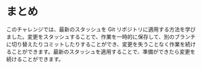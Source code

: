 # まとめ

このチャレンジでは、最新のスタッシュを Git リポジトリに適用する方法を学びました。変更をスタッシュすることで、作業を一時的に保存して、別のブランチに切り替えたりコミットしたりすることができ、変更を失うことなく作業を続けることができます。最新のスタッシュを適用することで、準備ができたら変更を続けることができます。

